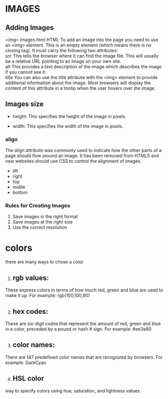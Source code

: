 # IMAGES
## Adding Images
\<img> images.html HTML
To add an image into the page
you need to use an \<img>
element. This is an empty
element (which means there is
no closing tag). It must carry the
following two attributes:</br>
src
This tells the browser where
it can find the image file. This
will usually be a relative URL
pointing to an image on your
own site.</br>
alt
This provides a text description
of the image which describes the
image if you cannot see it.</br>
title
You can also use the title
attribute with the \<img> element
to provide additional information
about the image. Most browsers
will display the content of this
attribute in a tootip when the
user hovers over the image.

## Images size
* height:
This specifies the height of the
image in pixels.

* width:
This specifies the width of the
image in pixels.
### align 
The align attribute was
commonly used to indicate how
the other parts of a page should
flow around an image. It has
been removed from HTML5
and new websites should use
CSS to control the alignment of
images.
* lift
* right
* top
* midlle
* bottom
### Rules for Creating Images
1. Save images in the right format
2. Save images at the right size
3. Use the correct resolution
# colors
there are many ways to chose a color
1. ## rgb values:

These express colors in terms
of how much red, green and
blue are used to make it up. For
example: rgb(100,100,90)

2. ## hex codes:

These are six-digit codes that
represent the amount of red,
green and blue in a color,
preceded by a pound or hash #
sign. For example: #ee3e80

3. ## color names:

There are 147 predefined color
names that are recognized
by browsers. For example:
DarkCyan

4. ## HSL color

way to specify colors using hue, saturation,
and lightness values.